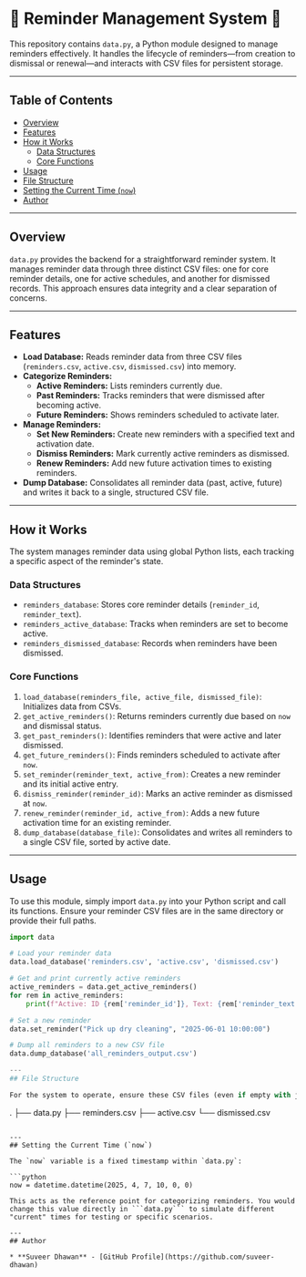 # 🔔 Reminder Management System 🔔

This repository contains `data.py`, a Python module designed to manage reminders effectively. It handles the lifecycle of reminders—from creation to dismissal or renewal—and interacts with CSV files for persistent storage.

---
## Table of Contents

* [Overview](#overview)
* [Features](#features)
* [How it Works](#how-it-works)
    * [Data Structures](#data-structures)
    * [Core Functions](#core-functions)
* [Usage](#usage)
* [File Structure](#file-structure)
* [Setting the Current Time (`now`)](#setting-the-current-time-now)
* [Author](#author)

---
## Overview

`data.py` provides the backend for a straightforward reminder system. It manages reminder data through three distinct CSV files: one for core reminder details, one for active schedules, and another for dismissed records. This approach ensures data integrity and a clear separation of concerns.

---
## Features

* **Load Database:** Reads reminder data from three CSV files (`reminders.csv`, `active.csv`, `dismissed.csv`) into memory.
* **Categorize Reminders:**
    * **Active Reminders:** Lists reminders currently due.
    * **Past Reminders:** Tracks reminders that were dismissed after becoming active.
    * **Future Reminders:** Shows reminders scheduled to activate later.
* **Manage Reminders:**
    * **Set New Reminders:** Create new reminders with a specified text and activation date.
    * **Dismiss Reminders:** Mark currently active reminders as dismissed.
    * **Renew Reminders:** Add new future activation times to existing reminders.
* **Dump Database:** Consolidates all reminder data (past, active, future) and writes it back to a single, structured CSV file.


---
## How it Works

The system manages reminder data using global Python lists, each tracking a specific aspect of the reminder's state.

### Data Structures

* `reminders_database`: Stores core reminder details (`reminder_id`, `reminder_text`).
* `reminders_active_database`: Tracks when reminders are set to become active.
* `reminders_dismissed_database`: Records when reminders have been dismissed.

### Core Functions

1.  `load_database(reminders_file, active_file, dismissed_file)`: Initializes data from CSVs.
2.  `get_active_reminders()`: Returns reminders currently due based on `now` and dismissal status.
3.  `get_past_reminders()`: Identifies reminders that were active and later dismissed.
4.  `get_future_reminders()`: Finds reminders scheduled to activate after `now`.
5.  `set_reminder(reminder_text, active_from)`: Creates a new reminder and its initial active entry.
6.  `dismiss_reminder(reminder_id)`: Marks an active reminder as dismissed at `now`.
7.  `renew_reminder(reminder_id, active_from)`: Adds a new future activation time for an existing reminder.
8.  `dump_database(database_file)`: Consolidates and writes all reminders to a single CSV file, sorted by active date.

---
## Usage

To use this module, simply import `data.py` into your Python script and call its functions. Ensure your reminder CSV files are in the same directory or provide their full paths.

```python
import data

# Load your reminder data
data.load_database('reminders.csv', 'active.csv', 'dismissed.csv')

# Get and print currently active reminders
active_reminders = data.get_active_reminders()
for rem in active_reminders:
    print(f"Active: ID {rem['reminder_id']}, Text: {rem['reminder_text']}")

# Set a new reminder
data.set_reminder("Pick up dry cleaning", "2025-06-01 10:00:00")

# Dump all reminders to a new CSV file
data.dump_database('all_reminders_output.csv')

---
## File Structure

For the system to operate, ensure these CSV files (even if empty with just headers) are alongside `data.py`:
```
.
├── data.py
├── reminders.csv
├── active.csv
└── dismissed.csv
```

---
## Setting the Current Time (`now`)

The `now` variable is a fixed timestamp within `data.py`:

```python
now = datetime.datetime(2025, 4, 7, 10, 0, 0)

This acts as the reference point for categorizing reminders. You would change this value directly in ```data.py``` to simulate different "current" times for testing or specific scenarios.

---
## Author

* **Suveer Dhawan** - [GitHub Profile](https://github.com/suveer-dhawan)
